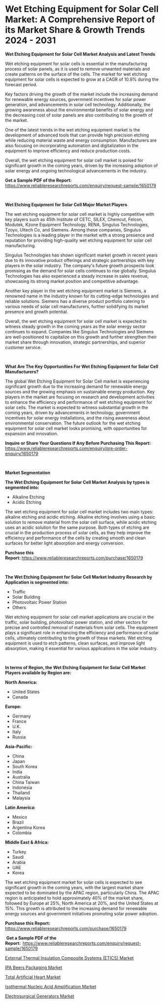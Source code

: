 <p><h1>Wet Etching Equipment for Solar Cell Market: A Comprehensive Report of its Market Share & Growth Trends 2024 - 2031</h1></p><p><strong>Wet Etching Equipment for Solar Cell Market Analysis and Latest Trends</strong></p>
<p><p>Wet etching equipment for solar cells is essential in the manufacturing process of solar panels, as it is used to remove unwanted materials and create patterns on the surface of the cells. The market for wet etching equipment for solar cells is expected to grow at a CAGR of 10.9% during the forecast period. </p><p>Key factors driving the growth of the market include the increasing demand for renewable energy sources, government incentives for solar power generation, and advancements in solar cell technology. Additionally, the growing awareness about the environmental benefits of solar energy and the decreasing cost of solar panels are also contributing to the growth of the market.</p><p>One of the latest trends in the wet etching equipment market is the development of advanced tools that can provide high precision etching while reducing material waste and energy consumption. Manufacturers are also focusing on incorporating automation and digitalization in the equipment to improve efficiency and reduce production costs.</p><p>Overall, the wet etching equipment for solar cell market is poised for significant growth in the coming years, driven by the increasing adoption of solar energy and ongoing technological advancements in the industry.</p></p>
<p><strong>Get a Sample PDF of the Report:&nbsp;</strong> <a href="https://www.reliableresearchreports.com/enquiry/request-sample/1650179">https://www.reliableresearchreports.com/enquiry/request-sample/1650179</a></p>
<p>&nbsp;</p>
<p><strong>Wet Etching Equipment for Solar Cell Major Market Players</strong></p>
<p><p>The wet etching equipment for solar cell market is highly competitive with key players such as 45th Institute of CETC, SILEX, Chemcut, Felcon, Modutek, Kzone Equipment Technology, RENA, Singulus Technologies, Tzoyo, Ultech Co, and Siemens. Among these companies, Singulus Technologies is a leading player in the market with a strong presence and reputation for providing high-quality wet etching equipment for solar cell manufacturing.</p><p>Singulus Technologies has shown significant market growth in recent years due to its innovative product offerings and strategic partnerships with key players in the solar industry. The company's future growth prospects look promising as the demand for solar cells continues to rise globally. Singulus Technologies has also experienced a steady increase in sales revenue, showcasing its strong market position and competitive advantage.</p><p>Another key player in the wet etching equipment market is Siemens, a renowned name in the industry known for its cutting-edge technologies and reliable solutions. Siemens has a diverse product portfolio catering to various needs of solar cell manufacturers, further solidifying its market presence and growth potential.</p><p>Overall, the wet etching equipment for solar cell market is expected to witness steady growth in the coming years as the solar energy sector continues to expand. Companies like Singulus Technologies and Siemens are well-positioned to capitalize on this growth and further strengthen their market share through innovation, strategic partnerships, and superior customer service.</p></p>
<p>&nbsp;</p>
<p><strong>What Are The Key Opportunities For Wet Etching Equipment for Solar Cell Manufacturers?</strong></p>
<p><p>The global Wet Etching Equipment for Solar Cell market is experiencing significant growth due to the increasing demand for renewable energy sources and the growing emphasis on sustainable energy production. Key players in the market are focusing on research and development activities to enhance the efficiency and performance of wet etching equipment for solar cells. The market is expected to witness substantial growth in the coming years, driven by advancements in technology, government incentives for solar energy installations, and the rising awareness about environmental conservation. The future outlook for the wet etching equipment for solar cell market looks promising, with opportunities for expansion and innovation.</p></p>
<p><strong>Inquire or Share Your Questions If Any Before Purchasing This Report:</strong> <a href="https://www.reliableresearchreports.com/enquiry/pre-order-enquiry/1650179">https://www.reliableresearchreports.com/enquiry/pre-order-enquiry/1650179</a></p>
<p>&nbsp;</p>
<p><strong>Market Segmentation</strong></p>
<p><strong>The Wet Etching Equipment for Solar Cell Market Analysis by types is segmented into:</strong></p>
<p><ul><li>Alkaline Etching</li><li>Acidic Etching</li></ul></p>
<p><p>The wet etching equipment for solar cell market includes two main types: alkaline etching and acidic etching. Alkaline etching involves using a basic solution to remove material from the solar cell surface, while acidic etching uses an acidic solution for the same purpose. Both types of etching are crucial in the production process of solar cells, as they help improve the efficiency and performance of the cells by creating smooth and clean surfaces for better light absorption and energy conversion.</p></p>
<p><strong>Purchase this Report:&nbsp;</strong><a href="https://www.reliableresearchreports.com/purchase/1650179">https://www.reliableresearchreports.com/purchase/1650179</a></p>
<p>&nbsp;</p>
<p><strong>The Wet Etching Equipment for Solar Cell Market Industry Research by Application is segmented into:</strong></p>
<p><ul><li>Traffic</li><li>Solar Building</li><li>Photovoltaic Power Station</li><li>Others</li></ul></p>
<p><p>Wet etching equipment for solar cell market applications are crucial in the traffic, solar building, photovoltaic power station, and other sectors for precise and controlled removal of materials from solar cells. The equipment plays a significant role in enhancing the efficiency and performance of solar cells, ultimately contributing to the growth of these markets. Wet etching equipment is used to etch patterns, clean surfaces, and improve light absorption, making it essential for various applications in the solar industry.</p></p>
<p>&nbsp;</p>
<p><strong>In terms of Region, the Wet Etching Equipment for Solar Cell Market Players available by Region are:</strong></p>
<p>
    <p> <strong> North America: </strong>
        <ul>
            <li>United States</li>
            <li>Canada</li>
        </ul>
        </p> 
    <p> <strong> Europe: </strong>
        <ul>
            <li>Germany</li>
            <li>France</li>
            <li>U.K.</li>
            <li>Italy</li>
            <li>Russia</li>
        </ul>
        </p> 
    <p> <strong> Asia-Pacific: </strong>
        <ul>
            <li>China</li>
            <li>Japan</li>
            <li>South Korea</li>
            <li>India</li>
            <li>Australia</li>
            <li>China Taiwan</li>
            <li>Indonesia</li>
            <li>Thailand</li>
            <li>Malaysia</li>
        </ul>
        </p> 
    <p> <strong> Latin America: </strong>
        <ul>
            <li>Mexico</li>
            <li>Brazil</li>
            <li>Argentina Korea</li>
            <li>Colombia</li>
        </ul>
        </p> 
    <p> <strong> Middle East & Africa: </strong>
        <ul>
            <li>Turkey</li>
            <li>Saudi</li>
            <li>Arabia</li>
            <li>UAE</li>
            <li>Korea</li>
        </ul>
    </p>
    </p>
<p><p>The wet etching equipment market for solar cells is expected to see significant growth in the coming years, with the largest market share expected to be dominated by the APAC region, particularly China. The APAC region is anticipated to hold approximately 40% of the market share, followed by Europe at 25%, North America at 20%, and the United States at 15%. This growth is attributed to the increasing demand for renewable energy sources and government initiatives promoting solar power adoption.</p></p>
<p><strong>Purchase this Report: </strong><a href="https://www.reliableresearchreports.com/purchase/1650179">https://www.reliableresearchreports.com/purchase/1650179</a></p>
<p>&nbsp;<strong>Get a Sample PDF of the Report:&nbsp;&nbsp;</strong><a href="https://www.reliableresearchreports.com/enquiry/request-sample/1650179">https://www.reliableresearchreports.com/enquiry/request-sample/1650179</a></p>
<p><strong></strong></p>
<p><p><a href="https://github.com/rahu1502/Market-Research-Report-List-2/blob/main/external-thermal-insulation-composite-systems-etics-market.md">External Thermal Insulation Composite Systems (ETICS) Market</a></p><p><a href="https://github.com/elizabethdagraca/Market-Research-Report-List-1/blob/main/ipa-beers-packaging-market.md">IPA Beers Packaging Market</a></p><p><a href="https://medium.com/@shanelerde/total-artificial-heart-market-size-cagr-trends-2024-2030-a560a2ca9489">Total Artificial Heart Market</a></p><p><a href="https://medium.com/@jackytorphy/isothermal-nucleic-acid-amplification-market-size-market-outlook-and-market-forecast-2024-to-0de1be40a2a2">Isothermal Nucleic Acid Amplification Market</a></p><p><a href="https://medium.com/@shanelerde/electrosurgical-generators-market-research-report-its-history-and-forecast-2024-to-2031-de85d5484f26">Electrosurgical Generators Market</a></p></p>
